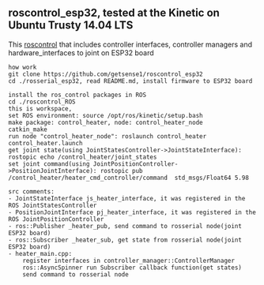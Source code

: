 ## roscontrol_esp32, tested at the Kinetic on Ubuntu Trusty 14.04 LTS


This [roscontrol](http://wiki.ros.org/ros_control) that includes controller interfaces, 
controller managers and hardware_interfaces to joint on ESP32 board 



```
how work
git clone https://github.com/getsense1/roscontrol_esp32
cd ./rosserial_esp32, read README.md, install firmware to ESP32 board

install the ros_control packages in ROS 
cd ./roscontrol_ROS
this is workspace, 
set ROS environment: source /opt/ros/kinetic/setup.bash
make package: control_heater, node: control_heater_node
catkin_make
run node "control_heater_node": roslaunch control_heater control_heater.launch
get joint state(using JointStatesController->JointStateInterface): rostopic echo /control_heater/joint_states
set joint command(using JointPositionController->PositionJointInterface): rostopic pub /control_heater/heater_cmd_controller/command  std_msgs/Float64 5.98

src comments:
- JointStateInterface js_heater_interface, it was registered in the ROS JointStatesController
- PositionJointInterface pj_heater_interface, it was registered in the ROS JointPositionController
- ros::Publisher _heater_pub, send command to rosserial node(joint ESP32 board)
- ros::Subscriber _heater_sub, get state from rosserial node(joint ESP32 board)
- heater_main.cpp:
	register interfaces in controller_manager::ControllerManager 
	ros::AsyncSpinner run Subscriber callback function(get states)
	send command to rosserial node 
```

